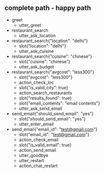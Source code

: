 ## complete path - happy path
* greet
    - utter_greet
* restaurant_search
    - utter_ask_location
* restaurant_search{"location": "delhi"}
    - slot{"location": "delhi"}
    - utter_ask_cuisine
* restaurant_search{"cuisine": "chinese"}
    - slot{"cuisine": "chinese"}
    - utter_ask_budget
* restaurant_search{"avgcost": "less300"}
    - slot{"avgcost": "less300"}
    - action_check_loc
    - slot{"is_valid_city": true}
    - action_search_restaurants
    - slot{"results_found": true}
    - slot{"email_contents": "email contents"}
    - utter_ask_send_email
* send_email{"should_send_email": "yes"}
    - slot{"should_send_email": "yes"}
    - utter_enter_email
* send_email{"email_id": "test@gmail.com"}
    - slot{"email_id": "test@gmail.com"}
    - action_check_email
    - slot{"is_valid_email": true}
    - action_send_email
    - utter_goodbye
    - utter_restart
    - action_chat_restart
